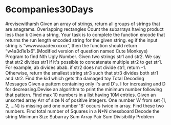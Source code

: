 # 6companies30Days
#revisewitharsh
Given an array of strings, return all groups of strings that are anagrams.
Overlapping rectangles
Count the subarrays having product less than k
Given a string, Your task is to complete the function encode that returns the run length encoded string for the given string. eg if the input string is “wwwwaaadexxxxxx”, then    the function should return “w4a3d1e1x6″.(Modified version of question named Cute Monkeys)
Program to find Nth Ugly Number.
Given two strings str1 and str2. We say that str2 divides str1 if it's possible to concatenate multiple str2 to get str1. For example, ab divides abab. if str2 does not divide      str1, return -1. Otherwise, return the smallest string str3 such that str3 divides both str1 and str2.
Find the kid which gets tha damaged toy
Total Decoding Messages
Given a pattern containing only I's and D's. I for increasing and D for decreasing.Devise an algorithm to print the minimum number following that pattern.
Find max 10 numbers in a list having 10M entries.
Given an unsorted array Arr of size N of positive integers. One number 'A' from set {1, 2, …N} is missing and one number 'B' occurs twice in array. Find these two numbers.
Find total number of Squares in a N*N chessboard
Decode the string
Minimum Size Subarray Sum
Array Pair Sum Divisibility Problem
